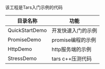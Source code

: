 该工程是Tars入门示例的代码


目录名称 |功能
-----------------|----------------
QuickStartDemo   |   开发快速入门的示例
PromiseDemo      |   promise编程的示例
HttpDemo         |   http服务端的示例
StressDemo       |   tars c++压测代码